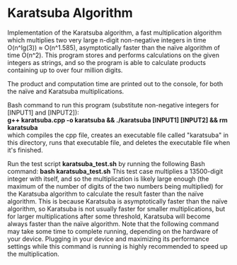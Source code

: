# Karatsuba Algorithm
Implementation of the Karatsuba algorithm, a fast multiplication algorithm which multiplies two very large n-digit non-negative integers in time O(n^lg(3)) ≈ O(n^1.585), asymptotically faster than the naïve algorithm of time O(n^2). This program stores and performs calculations on the given integers as strings, and so the program is able to calculate products containing up to over four million digits. <br/>

The product and computation time are printed out to the console, for both the naïve and Karatsuba multiplications.

Bash command to run this program (substitute non-negative integers for [INPUT1] and [INPUT2]):<br/>
**g++ karatsuba.cpp -o karatsuba && ./karatsuba [INPUT1] [INPUT2] && rm karatsuba**<br/>
which compiles the cpp file, creates an executable file called "karatsuba" in this directory, runs that executable file, and deletes the executable file when it's finished.

Run the test script **karatsuba_test.sh** by running the following Bash command:
**bash karatsuba_test.sh**
This test case multiplies a 13500-digit integer with itself, and so the multiplication is likely large enough
(the maximum of the number of digits of the two numbers being multiplied) for the Karatsuba algorithm to
calculate the result faster than the naïve algorithm. This is because Karatsuba is asymptotically faster than
the naïve algorithm, so Karatsuba is not usually faster for smaller multiplications, but for larger
multiplications after some threshold, Karatsuba will become always faster than the naïve algorithm. Note that
the following command may take some time to complete running, depending on the hardware of your device. 
Plugging in your device and maximizing its performance settings while this command is running is highly
recommended to speed up the multiplication.
